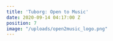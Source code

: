 ```yaml
---
title: 'Tuborg: Open to Music'
date: 2020-09-14 04:17:00 Z
position: 7
image: "/uploads/open2music_logo.png"
---
```


